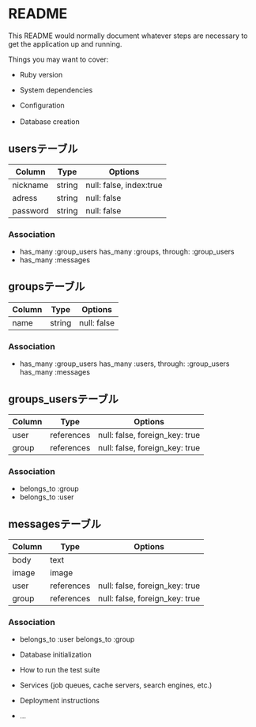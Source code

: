 # README

This README would normally document whatever steps are necessary to get the
application up and running.

Things you may want to cover:

* Ruby version

* System dependencies

<!-- 構成 -->
* Configuration


<!-- データベースの作成 -->
* Database creation　

## usersテーブル

|Column|Type|Options|
|------|----|-------|
|nickname|string|null: false, index:true|
|adress|string|null: false|
|password|string|null: false|

### Association
- has_many :group_users
  has_many :groups, through: :group_users
- has_many :messages



## groupsテーブル

|Column|Type|Options|
|------|----|-------|
|name|string|null: false|

### Association
- has_many :group_users
  has_many :users, through: :group_users
  has_many :messages


## groups_usersテーブル

|Column|Type|Options|
|------|----|-------|
|user|references|null: false, foreign_key: true|
|group|references|null: false, foreign_key: true|

### Association
- belongs_to :group
- belongs_to :user

## messagesテーブル

|Column|Type|Options|
|------|----|-------|
|body|text|
|image|image|
|user|references|null: false, foreign_key: true|
|group|references|null: false, foreign_key: true|

### Association
- belongs_to :user
  belongs_to :group

<!-- データベースの初期化 -->
* Database initialization

* How to run the test suite

* Services (job queues, cache servers, search engines, etc.)

* Deployment instructions

* ...

